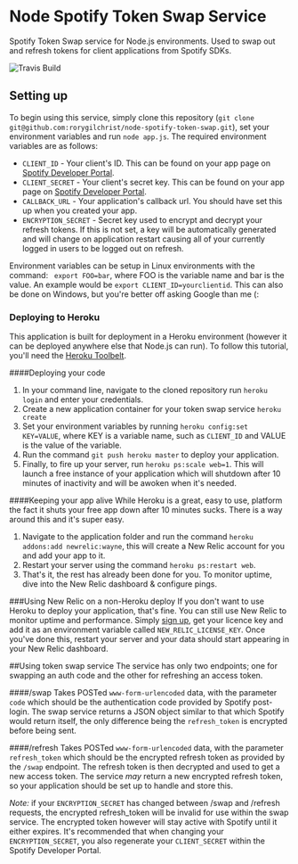 # Node Spotify Token Swap Service
Spotify Token Swap service for Node.js environments. Used to swap out and refresh tokens for client applications from Spotify SDKs.

![Travis Build](https://travis-ci.org/rorygilchrist/node-spotify-token-swap.svg?branch=master)

## Setting up
To begin using this service, simply clone this repository (`git clone git@github.com:rorygilchrist/node-spotify-token-swap.git`), set your environment variables and run `node app.js`. The required environment variables are as follows:
- `CLIENT_ID` - Your client's ID. This can be found on your app page on [Spotify Developer Portal](https://developer.spotify.com/my-applications/#!/applications).
- `CLIENT_SECRET` - Your client's secret key. This can be found on your app page on [Spotify Developer Portal](https://developer.spotify.com/my-applications/#!/applications).
- `CALLBACK_URL` - Your application's callback url. You should have set this up when you created your app.
- `ENCRYPTION_SECRET` - Secret key used to encrypt and decrypt your refresh tokens. If this is not set, a key will be automatically generated and will change on application restart causing all of your currently logged in users to be logged out on refresh.

Environment variables can be setup in Linux environments with the command:
` export FOO=bar`, where FOO is the variable name and bar is the value. An example would be `export CLIENT_ID=yourclientid`. This can also be done on Windows, but you're better off asking Google than me (: 

### Deploying to Heroku
This application is built for deployment in a Heroku environment (however it can be deployed anywhere else that Node.js can run). To follow this tutorial, you'll need the [Heroku Toolbelt](https://toolbelt.heroku.com/).

####Deploying your code
1. In your command line, navigate to the cloned repository run `heroku login` and enter your credentials.
2. Create a new application container for your token swap service `heroku create`
3. Set your environment variables by running `heroku config:set KEY=VALUE`, where KEY is a variable name, such as `CLIENT_ID` and VALUE is the value of the variable.
4. Run the command `git push heroku master` to deploy your application.
5. Finally, to fire up your server, run `heroku ps:scale web=1`. This will launch a free instance of your application which will shutdown after 10 minutes of inactivity and will be awoken when it's needed.

####Keeping your app alive
While Heroku is a great, easy to use, platform the fact it shuts your free app down after 10 minutes sucks. There is a way around this and it's super easy.
1. Navigate to the application folder and run the command `heroku addons:add newrelic:wayne`, this will create a New Relic account for you and add your app to it. 
2. Restart your server using the command `heroku ps:restart web`.
3. That's it, the rest has already been done for you. To monitor uptime, dive into the New Relic dashboard & configure pings.

###Using New Relic on a non-Heroku deploy
If you don't want to use Heroku to deploy your application, that's fine. You can still use New Relic to monitor uptime and performance. Simply [sign up](https://newrelic.com/signup), get your licence key and add it as an environment variable called `NEW_RELIC_LICENSE_KEY`. Once you've done this, restart your server and your data should start appearing in your New Relic dashboard.

##Using token swap service
The service has only two endpoints; one for swapping an auth code and the other for refreshing an access token.

####/swap
Takes POSTed `www-form-urlencoded` data, with the parameter `code` which should be the authentication code provided by Spotify post-login. The swap service returns a JSON object similar to that which Spotify would return itself, the only difference being the `refresh_token` is encrypted before being sent.

####/refresh
Takes POSTed `www-form-urlencoded` data, with the parameter `refresh_token` which should be the encrypted refresh token as provided by the `/swap` endpoint. The refresh token is then decrypted and used to get a new access token. The service *may* return a new encrypted refresh token, so your application should be set up to handle and store this.

*Note:* if your `ENCRYPTION_SECRET` has changed between /swap and /refresh requests, the encrypted refresh_token will be invalid for use within the swap service. The encrypted token however will stay active with Spotify until it either expires. It's recommended that when changing your `ENCRYPTION_SECRET`, you also regenerate your `CLIENT_SECRET` within the Spotify Developer Portal.
